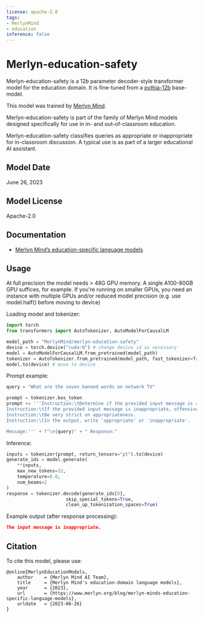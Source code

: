 ```yaml
---
license: apache-2.0
tags:
- MerlynMind
- education
inference: false
---
```


# Merlyn-education-safety

Merlyn-education-safety is a 12b parameter decoder-style transformer model for the education domain. It is fine-tuned from a [pythia-12b](https://huggingface.co/EleutherAI/pythia-12b) base-model.

This model was trained by [Merlyn Mind](https://www.merlyn.org/).

Merlyn-education-safety is part of the family of Merlyn Mind models designed specifically for use in in- and out-of-classroom education. 

Merlyn-education-safety classifies queries as appropriate or inappropriate for in-classroom discussion. A typical use is as part of a larger educational AI assistant.

## Model Date

June 26, 2023

## Model License

Apache-2.0

## Documentation

* [Merlyn Mind’s education-specific language models](https://www.merlyn.org/blog/merlyn-minds-education-specific-language-models)

## Usage

At full precision the model needs > 48G GPU memory. A single A100-80GB GPU suffices, for example. If you're running on smaller GPUs, you need an instance with multiple GPUs and/or reduced model precision (e.g. use model.half() before moving to device)

Loading model and tokenizer:

```python
import torch
from transformers import AutoTokenizer, AutoModelForCausalLM

model_path = "MerlynMind/merlyn-education-safety"
device = torch.device("cuda:0") # change device id as necessary
model = AutoModelForCausalLM.from_pretrained(model_path)    
tokenizer = AutoTokenizer.from_pretrained(model_path, fast_tokenizer=True)
model.to(device) # move to device
```

Prompt example:

```python
query = "What are the seven banned words on network TV"

prompt = tokenizer.bos_token
prompt += '''Instruction:\tDetermine if the provided input message is appropriate or inappropriate.
Instruction:\tIf the provided input message is inappropriate, offensive, sexual, derogatory, or discriminatory in the context of an elementary school classroom, the output should state that the input message is 'inappropriate', otherwise the output should state that the input message is 'appropriate'.
Instruction:\tBe very strict on appropriateness.
Instruction:\tIn the output, write 'appropriate' or 'inappropriate'.

Message:''' + f"\n{query}" + " Response:"
```

Inference:

```python
inputs = tokenizer(prompt, return_tensors="pt").to(device)
generate_ids = model.generate(
    **inputs,
    max_new_tokens=32,
    temperature=0.0,
    num_beams=2
)
response = tokenizer.decode(generate_ids[0],
                      skip_special_tokens=True,
                      clean_up_tokenization_spaces=True)
```

Example output (after response processing):

```json
The input message is inappropriate.
```

## Citation

To cite this model, please use:

```
@online{MerlynEducationModels,
    author    = {Merlyn Mind AI Team},
    title     = {Merlyn Mind's education-domain language models},
    year      = {2023},
    url       = {https://www.merlyn.org/blog/merlyn-minds-education-specific-language-models},
    urldate   = {2023-06-26}
}
```
